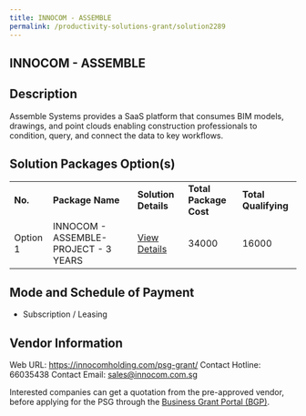 ```yaml
---
title: INNOCOM - ASSEMBLE
permalink: /productivity-solutions-grant/solution2289
---
```


## INNOCOM - ASSEMBLE

## Description

Assemble Systems provides a SaaS platform that consumes BIM models, drawings, and point clouds enabling construction professionals to condition, query, and connect the data to key workflows.

## Solution Packages Option(s)

<table>
<tr>
<td><b>No.</b></td>
<td><b>Package Name</b></td>
<td><b>Solution Details</b></td>
<td><b>Total Package Cost</b></td>
<td><b>Total Qualifying</b></td>
</tr>
<tr>
<td>Option 1</td>
<td>INNOCOM - ASSEMBLE-PROJECT - 3 YEARS</td>
<td><a href='https://www.gobusiness.gov.sg/images/psg/INNOCOM_20210023_Desensitised_Annex_3_Part_2.pdf'>View Details</a></td>
<td>34000</td>
<td>16000</td>
</tr>
</table>

## Mode and Schedule of Payment

 - Subscription / Leasing

## Vendor Information

 Web URL: https://innocomholding.com/psg-grant/ 
Contact Hotline: 66035438 
Contact Email: sales@innocom.com.sg 


Interested companies can get a quotation from the pre-approved vendor, before applying for the PSG through the <a href='https://www.businessgrants.gov.sg/'>Business Grant Portal (BGP)</a>.
